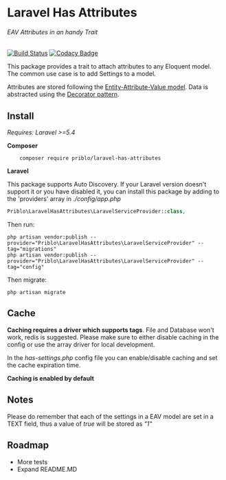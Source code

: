 Laravel Has Attributes
============
###### EAV Attributes in an handy Trait
[![Build Status](https://travis-ci.org/Priblo/Laravel-Has-Attributes.svg?branch=master)](https://travis-ci.org/Priblo/Laravel-Has-Settings)
[![Codacy Badge](https://api.codacy.com/project/badge/Grade/fa7f45945f53451ea768d3572a421383)](https://www.codacy.com/app/0plus1/Laravel-Has-Attributes?utm_source=github.com&amp;utm_medium=referral&amp;utm_content=Priblo/Laravel-Has-Attributes&amp;utm_campaign=Badge_Grade)

This package provides a trait to attach attributes to any Eloquent model. The common use case is to add Settings to a model.

Attributes are stored following the [Entity-Attribute-Value model](https://en.wikipedia.org/wiki/Entity%E2%80%93attribute%E2%80%93value_model). Data is abstracted using the [Decorator pattern](https://en.wikipedia.org/wiki/Decorator_pattern).

## Install

_Requires: Laravel >=5.4_

**Composer**

```
    composer require priblo/laravel-has-attributes
```

**Laravel**

This package supports Auto Discovery. If your Laravel version doesn't support it or you have disabled it, you can install this package by adding to the 'providers' array in *./config/app.php*

```php
Priblo\LaravelHasAttributes\LaravelServiceProvider::class,
```


Then run:

```
php artisan vendor:publish --provider="Priblo\LaravelHasAttributes\LaravelServiceProvider" --tag="migrations"
php artisan vendor:publish --provider="Priblo\LaravelHasAttributes\LaravelServiceProvider" --tag="config"
```

Then migrate:

```
php artisan migrate
```

## Cache
**Caching requires a driver which supports tags**. File and Database won't work, redis is suggested. Please make sure to either disable caching in the config or use the array driver for local development.

In the *has-settings.php* config file you can enable/disable caching and set the cache expiration time.

**Caching is enabled by default**

## Notes

Please do remember that each of the settings in a EAV model are set in a TEXT field, thus a value of *true* will be stored as *"1"*

## Roadmap
* More tests
* Expand README.MD